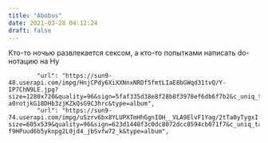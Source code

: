 ```yaml
---
title: "Abobus"
date: 2021-03-28 04:12:24
draft: false
---
```


Кто-то ночью развлекается сексом, а кто-то попытками написать do-нотацию на Hy

            "url": "https://sun9-48.userapi.com/impg/HnjCPdy6XiXXNnxNRDf5fmtLIaE8bGWqd31tvQ/Y-IP7ChN9LE.jpg?size=1280x720&quality=96&sign=5faf335d38e8f28b8f3978ef6db6f7b2&c_uniq_tag=5jkPKiQebOi_E8-a0rotjkG18DHb3zjKZkQsG9C3hrc&type=album",
            "url": "https://sun9-74.userapi.com/impg/uSzrv6bx8YLUPXTmHhGgnIOH__VLA9ElvF1Yag/2tTa0yTygxI.jpg?size=605x539&quality=96&sign=623d1448f3c0dc8072dcc8594cb071f7&c_uniq_tag=M7kDOkfJdh-f9HPuud6b5yknpg2L0jd4_jbSvfw72_k&type=album",
